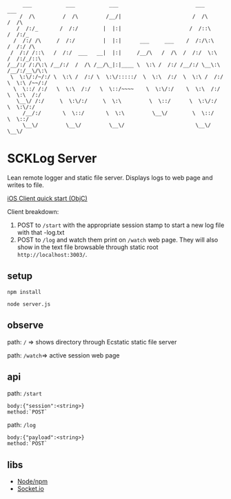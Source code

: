 ```
     ___           ___           ___                         ___           ___
    /  /\         /  /\         /__/|                       /  /\         /  /\
   /  /:/_       /  /:/        |  |:|                      /  /::\       /  /:/_
  /  /:/ /\     /  /:/         |  |:|      ___     ___    /  /:/\:\     /  /:/ /\
 /  /:/ /::\   /  /:/  ___   __|  |:|     /__/\   /  /\  /  /:/  \:\   /  /:/_/::\
/__/:/ /:/\:\ /__/:/  /  /\ /__/\_|:|____ \  \:\ /  /:/ /__/:/ \__\:\ /__/:/__\/\:\
 \  \:\/:/~/:/ \  \:\ /  /:/ \  \:\/:::::/  \  \:\  /:/  \  \:\ /  /:/ \  \:\ /~~/:/
  \  \::/ /:/   \  \:\  /:/   \  \::/~~~~    \  \:\/:/    \  \:\  /:/   \  \:\  /:/
   \__\/ /:/     \  \:\/:/     \  \:\         \  \::/      \  \:\/:/     \  \:\/:/
     /__/:/       \  \::/       \  \:\         \__\/        \  \::/       \  \::/
     \__\/         \__\/         \__\/                       \__\/         \__\/
```

# SCKLog Server
Lean remote logger and static file server. Displays logs to web page and writes to file.

[iOS Client quick start (ObjC)](https://github.com/mikezucc/SCKLoggerObjC)

Client breakdown:
1. POST to `/start` with the appropriate session stamp to start a new log file with that <sessionstamp>-log.txt
2. POST to `/log` and watch them print on `/watch` web page. They will also show in the text file browsable through static root `http://localhost:3003/`.

## setup
`npm install`

`node server.js`

## observe
path: `/` => shows directory through Ecstatic static file server

path: `/watch`=> active session web page

## api
path: `/start`

    body:{"session":<string>} 
    method:`POST`
     
     
path: `/log`

    body:{"payload":<string>} 
    method:`POST`

## libs
- [Node/npm](https://nodejs.org/)
- [Socket.io](http://socket.io/)
